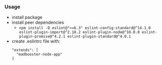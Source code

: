 ### Usage
* install package
* install peer dependencies
  * `npm install -D eslint@">=6.3" eslint-config-standard@^14.1.0 eslint-plugin-import@^2.18.2 eslint-plugin-node@^10.0.0 eslint-plugin-promise@^4.2.1 eslint-plugin-standard@^4.0.1`
* create .eslintrc file with:
  ```
  "extends": [
    "madbooster-node-app"
  ]
  ```